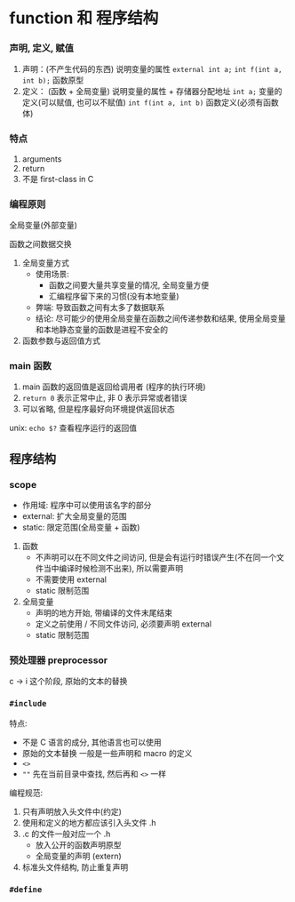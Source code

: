# function 和 程序结构



### 声明, 定义, 赋值

1. 声明：(不产生代码的东西) 说明变量的属性
   `external int a;`
   `int f(int a, int b);` 函数原型
2. 定义： (函数 + 全局变量) 说明变量的属性 + 存储器分配地址
   `int a;` 变量的定义(可以赋值, 也可以不赋值)
   `int f(int a, int b)` 函数定义(必须有函数体)

### 特点

1. arguments
2. return
3. 不是 first-class in C

### 编程原则

全局变量(外部变量)

函数之间数据交换

1. 全局变量方式
   - 使用场景:
     - 函数之间要大量共享变量的情况, 全局变量方便
     - 汇编程序留下来的习惯(没有本地变量)
   - 弊端: 导致函数之间有太多了数据联系
   - 结论: 尽可能少的使用全局变量在函数之间传递参数和结果, 使用全局变量和本地静态变量的函数是进程不安全的
2. 函数参数与返回值方式

### main 函数

1. main 函数的返回值是返回给调用者 (程序的执行环境)
2. `return 0` 表示正常中止, 非 0 表示异常或者错误
3. 可以省略, 但是程序最好向环境提供返回状态

unix: `echo $?` 查看程序运行的返回值

## 程序结构

### scope

- 作用域: 程序中可以使用该名字的部分
- external: 扩大全局变量的范围
- static: 限定范围(全局变量 + 函数)

1. 函数
   - 不声明可以在不同文件之间访问, 但是会有运行时错误产生(不在同一个文件当中编译时候检测不出来), 所以需要声明
   - 不需要使用 external
   - static 限制范围
2. 全局变量
   - 声明的地方开始, 带编译的文件末尾结束
   - 定义之前使用 / 不同文件访问, 必须要声明 external
   - static 限制范围

### 预处理器 preprocessor

c -> i 这个阶段, 原始的文本的替换

### `#include`

特点:

- 不是 C 语言的成分, 其他语言也可以使用
- 原始的文本替换 一般是一些声明和 macro 的定义
- `<>`
- `""` 先在当前目录中查找, 然后再和 `<>` 一样

编程规范:

1. 只有声明放入头文件中(约定)
2. 使用和定义的地方都应该引入头文件 .h
3. .c 的文件一般对应一个 .h
   - 放入公开的函数声明原型
   - 全局变量的声明 (extern)
4. 标准头文件结构, 防止重复声明

### `#define`
